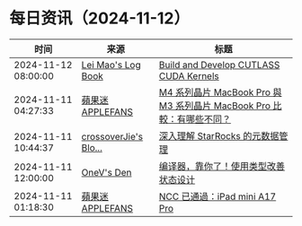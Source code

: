 ﻿# 每日资讯（2024-11-12）

|时间|来源|标题|
|---|---|---|
|2024-11-12 08:00:00|[Lei Mao's Log Book](https://leimao.github.io/atom.xml)|[Build and Develop CUTLASS CUDA Kernels](https://leimao.github.io/blog/Build-Develop-CUTLASS-CUDA-Kernels/)|
|2024-11-11 04:27:33|[蘋果迷 APPLEFANS](https://applefans.today/feed/)|[M4 系列晶片 MacBook Pro 與 M3 系列晶片 MacBook Pro 比較：有哪些不同？](https://applefans.today/2024-11-m4-macbook-pro-m3-macbook-pro-compared/)|
|2024-11-11 10:44:37|[crossoverJie's Blo...](https://crossoverjie.top/atom.xml)|[深入理解 StarRocks 的元数据管理](http://crossoverjie.top/2024/11/11/ob/StarRocks-meta/)|
|2024-11-11 12:00:00|[OneV's Den](http://onevcat.com/atom.xml)|[编译器，靠你了！使用类型改善状态设计](https://onevcat.com/2024/11/type-as-state/)|
|2024-11-11 01:18:30|[蘋果迷 APPLEFANS](https://applefans.today/feed/)|[NCC 已通過：iPad mini A17 Pro](https://applefans.today/2024-11-ncc-ipad-mini-a17-pro/)|
